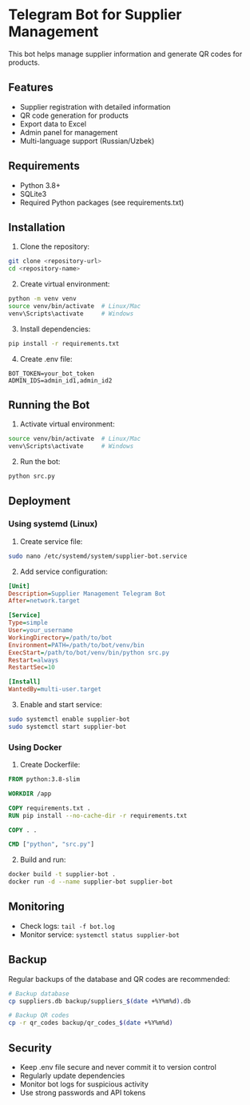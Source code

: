 # Telegram Bot for Supplier Management

This bot helps manage supplier information and generate QR codes for products.

## Features

- Supplier registration with detailed information
- QR code generation for products
- Export data to Excel
- Admin panel for management
- Multi-language support (Russian/Uzbek)

## Requirements

- Python 3.8+
- SQLite3
- Required Python packages (see requirements.txt)

## Installation

1. Clone the repository:

```bash
git clone <repository-url>
cd <repository-name>
```

2. Create virtual environment:

```bash
python -m venv venv
source venv/bin/activate  # Linux/Mac
venv\Scripts\activate     # Windows
```

3. Install dependencies:

```bash
pip install -r requirements.txt
```

4. Create .env file:

```
BOT_TOKEN=your_bot_token
ADMIN_IDS=admin_id1,admin_id2
```

## Running the Bot

1. Activate virtual environment:

```bash
source venv/bin/activate  # Linux/Mac
venv\Scripts\activate     # Windows
```

2. Run the bot:

```bash
python src.py
```

## Deployment

### Using systemd (Linux)

1. Create service file:

```bash
sudo nano /etc/systemd/system/supplier-bot.service
```

2. Add service configuration:

```ini
[Unit]
Description=Supplier Management Telegram Bot
After=network.target

[Service]
Type=simple
User=your_username
WorkingDirectory=/path/to/bot
Environment=PATH=/path/to/bot/venv/bin
ExecStart=/path/to/bot/venv/bin/python src.py
Restart=always
RestartSec=10

[Install]
WantedBy=multi-user.target
```

3. Enable and start service:

```bash
sudo systemctl enable supplier-bot
sudo systemctl start supplier-bot
```

### Using Docker

1. Create Dockerfile:

```dockerfile
FROM python:3.8-slim

WORKDIR /app

COPY requirements.txt .
RUN pip install --no-cache-dir -r requirements.txt

COPY . .

CMD ["python", "src.py"]
```

2. Build and run:

```bash
docker build -t supplier-bot .
docker run -d --name supplier-bot supplier-bot
```

## Monitoring

- Check logs: `tail -f bot.log`
- Monitor service: `systemctl status supplier-bot`

## Backup

Regular backups of the database and QR codes are recommended:

```bash
# Backup database
cp suppliers.db backup/suppliers_$(date +%Y%m%d).db

# Backup QR codes
cp -r qr_codes backup/qr_codes_$(date +%Y%m%d)
```

## Security

- Keep .env file secure and never commit it to version control
- Regularly update dependencies
- Monitor bot logs for suspicious activity
- Use strong passwords and API tokens

